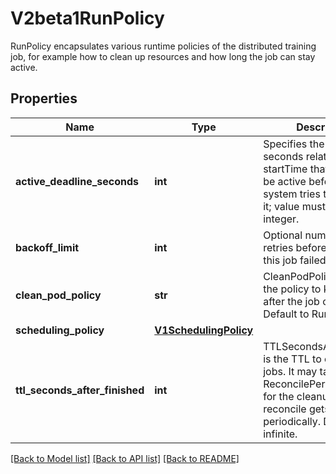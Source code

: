# V2beta1RunPolicy

RunPolicy encapsulates various runtime policies of the distributed training job, for example how to clean up resources and how long the job can stay active.

## Properties
Name | Type | Description | Notes
------------ | ------------- | ------------- | -------------
**active_deadline_seconds** | **int** | Specifies the duration in seconds relative to the startTime that the job may be active before the system tries to terminate it; value must be positive integer. | [optional] 
**backoff_limit** | **int** | Optional number of retries before marking this job failed. | [optional] 
**clean_pod_policy** | **str** | CleanPodPolicy defines the policy to kill pods after the job completes. Default to Running. | [optional] 
**scheduling_policy** | [**V1SchedulingPolicy**](V1SchedulingPolicy.md) |  | [optional] 
**ttl_seconds_after_finished** | **int** | TTLSecondsAfterFinished is the TTL to clean up jobs. It may take extra ReconcilePeriod seconds for the cleanup, since reconcile gets called periodically. Default to infinite. | [optional] 

[[Back to Model list]](../README.md#documentation-for-models) [[Back to API list]](../README.md#documentation-for-api-endpoints) [[Back to README]](../README.md)


